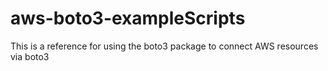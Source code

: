 # aws-boto3-exampleScripts
This is a reference for using the boto3 package to connect AWS resources via boto3
